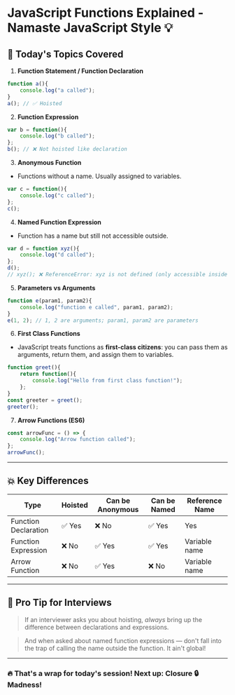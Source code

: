 # JavaScript Functions Explained - Namaste JavaScript Style 💡

## 🚀 Today's Topics Covered

1. **Function Statement / Function Declaration**
```js
function a(){
    console.log("a called");
}
a(); // ✅ Hoisted
```

2. **Function Expression**
```js
var b = function(){
    console.log("b called");
};
b(); // ❌ Not hoisted like declaration
```

3. **Anonymous Function**
- Functions without a name. Usually assigned to variables.
```js
var c = function(){
    console.log("c called");
};
c();
```

4. **Named Function Expression**
- Function has a name but still not accessible outside.
```js
var d = function xyz(){
    console.log("d called");
};
d();
// xyz(); ❌ ReferenceError: xyz is not defined (only accessible inside itself)
```

5. **Parameters vs Arguments**
```js
function e(param1, param2){
    console.log("function e called", param1, param2);
}
e(1, 2); // 1, 2 are arguments; param1, param2 are parameters
```

6. **First Class Functions**
- JavaScript treats functions as **first-class citizens**: you can pass them as arguments, return them, and assign them to variables.

```js
function greet(){
    return function(){
        console.log("Hello from first class function!");
    };
}
const greeter = greet();
greeter();
```

7. **Arrow Functions (ES6)**
```js
const arrowFunc = () => {
    console.log("Arrow function called");
};
arrowFunc();
```

---

## 💥 Key Differences
| Type                    | Hoisted | Can be Anonymous | Can be Named | Reference Name |
|-------------------------|---------|------------------|--------------|----------------|
| Function Declaration    | ✅ Yes  | ❌ No            | ✅ Yes       | Yes            |
| Function Expression     | ❌ No   | ✅ Yes           | ✅ Yes       | Variable name  |
| Arrow Function          | ❌ No   | ✅ Yes           | ❌ No        | Variable name  |

---

## 📌 Pro Tip for Interviews
> If an interviewer asks you about hoisting, *always* bring up the difference between declarations and expressions.

> And when asked about named function expressions — don't fall into the trap of calling the name outside the function. It ain't global!

---

### 🔥 That's a wrap for today's session! Next up: Closure 🔒 Madness!
